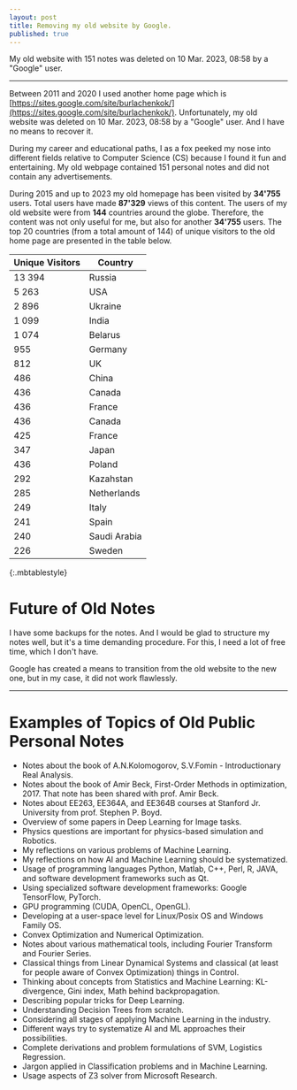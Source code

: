 ```yaml
---
layout: post
title: Removing my old website by Google.
published: true
---
```


My old website with 151 notes was deleted on 10 Mar. 2023, 08:58 by a "Google" user.

---

Between 2011 and 2020 I used another home page which is [https://sites.google.com/site/burlachenkok/](https://sites.google.com/site/burlachenkok/). Unfortunately, my old website was deleted on 10 Mar. 2023, 08:58 by a "Google" user. And I have no means to recover it.

During my career and educational paths, I as a fox peeked my nose into different fields relative to Computer Science (CS) because I found it fun and entertaining. My old webpage contained 151 personal notes and did not contain any advertisements.

During 2015 and up to 2023 my old homepage has been visited by **34'755** users. Total users have made **87'329** views of this content. The users of my old website were from **144** countries around the globe. Therefore, the content was not only useful for me, but also for another **34'755** users. The top 20 countries (from a total amount of 144) of unique visitors to the old home page are presented in the table below.

| **Unique Visitors**      | **Country** |
|---|---|
| 13 394 | Russia  |
| 5 263 | USA      |
| 2 896 | Ukraine  |
| 1 099 | India    |
| 1 074 | Belarus  |
| 955 | Germany    |
| 812 | UK         |
| 486 | China      |
| 436 | Canada     |
| 436 | France     |
| 436 | Canada     |
| 425 | France     |
| 347 | Japan      |
| 436 | Poland     |
| 292 | Kazahstan  |
| 285 | Netherlands |
| 249 | Italy       |
| 241 | Spain       |
| 240 | Saudi Arabia|
| 226 | Sweden      |
{:.mbtablestyle}


# Future of Old Notes

I have some backups for the notes. And I would be glad to structure my notes well, but it's a time demanding procedure. For this, I need a lot of free time, which I don't have. 

Google has created a means to transition from the old website to the new one, but in my case, it did not work flawlessly.

----

# Examples of Topics of Old Public Personal Notes

* Notes about the book of A.N.Kolomogorov, S.V.Fomin - Introductionary Real Analysis.
* Notes about the book of Amir Beck, First-Order Methods in optimization, 2017. That note has been shared with prof. Amir Beck.
* Notes about EE263, EE364A, and EE364B courses at Stanford Jr. University from prof. Stephen P. Boyd.
* Overview of some papers in Deep Learning for Image tasks.
* Physics questions are important for physics-based simulation and Robotics.
* My reflections on various problems of Machine Learning.
* My reflections on how AI and Machine Learning should be systematized.
* Usage of programming languages Python, Matlab, C++, Perl, R, JAVA, and software development frameworks such as Qt.
* Using specialized software development frameworks: Google TensorFlow, PyTorch.
* GPU programming (CUDA, OpenCL, OpenGL).
* Developing at a user-space level for Linux/Posix OS and Windows Family OS.
* Convex Optimization and Numerical Optimization.
* Notes about various mathematical tools, including Fourier Transform and Fourier Series.
* Classical things from Linear Dynamical Systems and classical (at least for people aware of Convex Optimization) things in Control.
* Thinking about concepts from Statistics and Machine Learning: KL-divergence, Gini index, Math behind backpropagation.
* Describing popular tricks for Deep Learning.
* Understanding Decision Trees from scratch.
* Considering all stages of applying Machine Learning in the industry.
* Different ways try to systematize AI and ML approaches their possibilities.
* Complete derivations and problem formulations of SVM, Logistics Regression.
* Jargon applied in Classification problems and in Machine Learning.
* Usage aspects of Z3 solver from Microsoft Research.
